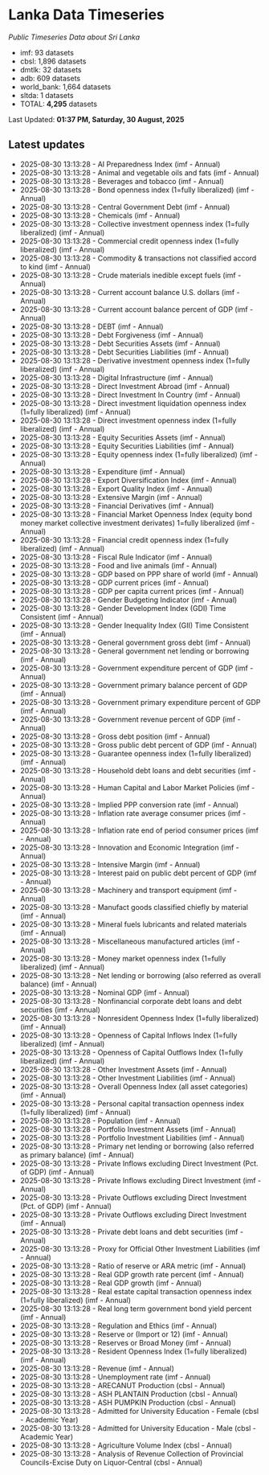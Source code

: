 # Lanka Data Timeseries
*Public Timeseries Data about Sri Lanka*

* imf: 93 datasets
* cbsl: 1,896 datasets
* dmtlk: 32 datasets
* adb: 609 datasets
* world_bank: 1,664 datasets
* sltda: 1 datasets
* TOTAL: **4,295** datasets

Last Updated: **01:37 PM, Saturday, 30 August, 2025**

## Latest updates

* 2025-08-30 13:13:28 - AI Preparedness Index (imf - Annual)
* 2025-08-30 13:13:28 - Animal and vegetable oils and fats (imf - Annual)
* 2025-08-30 13:13:28 - Beverages and tobacco (imf - Annual)
* 2025-08-30 13:13:28 - Bond openness index (1=fully liberalized) (imf - Annual)
* 2025-08-30 13:13:28 - Central Government Debt (imf - Annual)
* 2025-08-30 13:13:28 - Chemicals (imf - Annual)
* 2025-08-30 13:13:28 - Collective investment openness index (1=fully liberalized) (imf - Annual)
* 2025-08-30 13:13:28 - Commercial credit openness index (1=fully liberalized) (imf - Annual)
* 2025-08-30 13:13:28 - Commodity & transactions not classified accord to kind (imf - Annual)
* 2025-08-30 13:13:28 - Crude materials inedible except fuels (imf - Annual)
* 2025-08-30 13:13:28 - Current account balance U.S. dollars (imf - Annual)
* 2025-08-30 13:13:28 - Current account balance percent of GDP (imf - Annual)
* 2025-08-30 13:13:28 - DEBT (imf - Annual)
* 2025-08-30 13:13:28 - Debt Forgiveness (imf - Annual)
* 2025-08-30 13:13:28 - Debt Securities Assets (imf - Annual)
* 2025-08-30 13:13:28 - Debt Securities Liabilities (imf - Annual)
* 2025-08-30 13:13:28 - Derivative investment openness index (1=fully liberalized) (imf - Annual)
* 2025-08-30 13:13:28 - Digital Infrastructure (imf - Annual)
* 2025-08-30 13:13:28 - Direct Investment Abroad (imf - Annual)
* 2025-08-30 13:13:28 - Direct Investment In Country (imf - Annual)
* 2025-08-30 13:13:28 - Direct investment liquidation openness index (1=fully liberalized) (imf - Annual)
* 2025-08-30 13:13:28 - Direct investment openness index (1=fully liberalized) (imf - Annual)
* 2025-08-30 13:13:28 - Equity Securities Assets (imf - Annual)
* 2025-08-30 13:13:28 - Equity Securities Liabilities (imf - Annual)
* 2025-08-30 13:13:28 - Equity openness index (1=fully liberalized) (imf - Annual)
* 2025-08-30 13:13:28 - Expenditure (imf - Annual)
* 2025-08-30 13:13:28 - Export Diversification Index (imf - Annual)
* 2025-08-30 13:13:28 - Export Quality Index (imf - Annual)
* 2025-08-30 13:13:28 - Extensive Margin (imf - Annual)
* 2025-08-30 13:13:28 - Financial Derivatives (imf - Annual)
* 2025-08-30 13:13:28 - Financial Market Openness Index (equity bond money market collective investment derivates) 1=fully liberalized (imf - Annual)
* 2025-08-30 13:13:28 - Financial credit openness index (1=fully liberalized) (imf - Annual)
* 2025-08-30 13:13:28 - Fiscal Rule Indicator (imf - Annual)
* 2025-08-30 13:13:28 - Food and live animals (imf - Annual)
* 2025-08-30 13:13:28 - GDP based on PPP share of world (imf - Annual)
* 2025-08-30 13:13:28 - GDP current prices (imf - Annual)
* 2025-08-30 13:13:28 - GDP per capita current prices (imf - Annual)
* 2025-08-30 13:13:28 - Gender Budgeting Indicator (imf - Annual)
* 2025-08-30 13:13:28 - Gender Development Index (GDI) Time Consistent (imf - Annual)
* 2025-08-30 13:13:28 - Gender Inequality Index (GII) Time Consistent (imf - Annual)
* 2025-08-30 13:13:28 - General government gross debt (imf - Annual)
* 2025-08-30 13:13:28 - General government net lending or borrowing (imf - Annual)
* 2025-08-30 13:13:28 - Government expenditure percent of GDP (imf - Annual)
* 2025-08-30 13:13:28 - Government primary balance percent of GDP (imf - Annual)
* 2025-08-30 13:13:28 - Government primary expenditure percent of GDP (imf - Annual)
* 2025-08-30 13:13:28 - Government revenue percent of GDP (imf - Annual)
* 2025-08-30 13:13:28 - Gross debt position (imf - Annual)
* 2025-08-30 13:13:28 - Gross public debt percent of GDP (imf - Annual)
* 2025-08-30 13:13:28 - Guarantee openness index (1=fully liberalized) (imf - Annual)
* 2025-08-30 13:13:28 - Household debt loans and debt securities (imf - Annual)
* 2025-08-30 13:13:28 - Human Capital and Labor Market Policies (imf - Annual)
* 2025-08-30 13:13:28 - Implied PPP conversion rate (imf - Annual)
* 2025-08-30 13:13:28 - Inflation rate average consumer prices (imf - Annual)
* 2025-08-30 13:13:28 - Inflation rate end of period consumer prices (imf - Annual)
* 2025-08-30 13:13:28 - Innovation and Economic Integration (imf - Annual)
* 2025-08-30 13:13:28 - Intensive Margin (imf - Annual)
* 2025-08-30 13:13:28 - Interest paid on public debt percent of GDP (imf - Annual)
* 2025-08-30 13:13:28 - Machinery and transport equipment (imf - Annual)
* 2025-08-30 13:13:28 - Manufact goods classified chiefly by material (imf - Annual)
* 2025-08-30 13:13:28 - Mineral fuels lubricants and related materials (imf - Annual)
* 2025-08-30 13:13:28 - Miscellaneous manufactured articles (imf - Annual)
* 2025-08-30 13:13:28 - Money market openness index (1=fully liberalized) (imf - Annual)
* 2025-08-30 13:13:28 - Net lending or borrowing (also referred as overall balance) (imf - Annual)
* 2025-08-30 13:13:28 - Nominal GDP (imf - Annual)
* 2025-08-30 13:13:28 - Nonfinancial corporate debt loans and debt securities (imf - Annual)
* 2025-08-30 13:13:28 - Nonresident Openness Index (1=fully liberalized) (imf - Annual)
* 2025-08-30 13:13:28 - Openness of Capital Inflows Index (1=fully liberalized) (imf - Annual)
* 2025-08-30 13:13:28 - Openness of Capital Outflows Index (1=fully liberalized) (imf - Annual)
* 2025-08-30 13:13:28 - Other Investment Assets (imf - Annual)
* 2025-08-30 13:13:28 - Other Investment Liabilities (imf - Annual)
* 2025-08-30 13:13:28 - Overall Openness Index (all asset categories) (imf - Annual)
* 2025-08-30 13:13:28 - Personal capital transaction openness index (1=fully liberalized) (imf - Annual)
* 2025-08-30 13:13:28 - Population (imf - Annual)
* 2025-08-30 13:13:28 - Portfolio Investment Assets (imf - Annual)
* 2025-08-30 13:13:28 - Portfolio Investment Liabilities (imf - Annual)
* 2025-08-30 13:13:28 - Primary net lending or borrowing (also referred as primary balance) (imf - Annual)
* 2025-08-30 13:13:28 - Private Inflows excluding Direct Investment (Pct. of GDP) (imf - Annual)
* 2025-08-30 13:13:28 - Private Inflows excluding Direct Investment (imf - Annual)
* 2025-08-30 13:13:28 - Private Outflows excluding Direct Investment (Pct. of GDP) (imf - Annual)
* 2025-08-30 13:13:28 - Private Outflows excluding Direct Investment (imf - Annual)
* 2025-08-30 13:13:28 - Private debt loans and debt securities (imf - Annual)
* 2025-08-30 13:13:28 - Proxy for Official Other Investment Liabilities (imf - Annual)
* 2025-08-30 13:13:28 - Ratio of reserve or ARA metric (imf - Annual)
* 2025-08-30 13:13:28 - Real GDP growth rate percent (imf - Annual)
* 2025-08-30 13:13:28 - Real GDP growth (imf - Annual)
* 2025-08-30 13:13:28 - Real estate capital transaction openness index (1=fully liberalized) (imf - Annual)
* 2025-08-30 13:13:28 - Real long term government bond yield percent (imf - Annual)
* 2025-08-30 13:13:28 - Regulation and Ethics (imf - Annual)
* 2025-08-30 13:13:28 - Reserve or (Import or 12) (imf - Annual)
* 2025-08-30 13:13:28 - Reserves or Broad Money (imf - Annual)
* 2025-08-30 13:13:28 - Resident Openness Index (1=fully liberalized) (imf - Annual)
* 2025-08-30 13:13:28 - Revenue (imf - Annual)
* 2025-08-30 13:13:28 - Unemployment rate (imf - Annual)
* 2025-08-30 13:13:28 - ARECANUT Production (cbsl - Annual)
* 2025-08-30 13:13:28 - ASH PLANTAIN Production (cbsl - Annual)
* 2025-08-30 13:13:28 - ASH PUMPKIN Production (cbsl - Annual)
* 2025-08-30 13:13:28 - Admitted for University Education - Female (cbsl - Academic Year)
* 2025-08-30 13:13:28 - Admitted for University Education - Male (cbsl - Academic Year)
* 2025-08-30 13:13:28 - Agriculture Volume Index (cbsl - Annual)
* 2025-08-30 13:13:28 - Analysis of Revenue Collection of Provincial Councils-Excise Duty on Liquor-Central (cbsl - Annual)